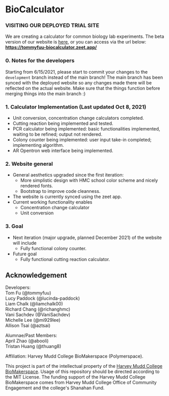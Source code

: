 # BioCalculator

### VISITING OUR DEPLOYED TRIAL SITE

We are creating a calculator for common biology lab experiments. The beta version of our website is [here](https://tommyfuu-biocalculator.zeet.app/), or you can access via the url below:
**https://tommyfuu-biocalculator.zeet.app/**

### 0. Notes for the developers

Starting from 6/15/2021, please start to commit your changes to the `development` branch instead of the main branch! The main branch has been synced with the deployed website so any changes made there will be reflected on the actual website. Make sure that the things function before merging things into the main branch :)

### 1. Calculator Implementation (Last updated Oct 8, 2021)

- Unit conversion, concentration change calculators completed.
- Cutting reaction being implemented and tested.
- PCR calculator being implemented: basic functionalities implemented, waiting to be refined; output not rendered.
- Colony counter being implemented: user input take-in completed; implementing algorithm.
- AR Opentron web interface being implemented.

### 2. Website general

- General aesthetics upgraded since the first iteration:
  - More simplistic design with HMC school color scheme and nicely rendered fonts.
  - Bootstrap to improve code cleanness.
- The website is currently synced using the zeet app.
- Current working functionality enables
  - Concentration change calculator
  - Unit conversion 

### 3. Goal

- Next iteration (major upgrade, planned December 2021) of the website will include
  - Fully functional colony counter.
- Future goal
  - Fully functional cutting reaction calculator.
  
## Acknowledgement

Developers:\
Tom Fu (@tommyfuu)\
Lucy Paddock (@lucinda-paddock)\
Liam Chalk (@liamchalk00)\
Richard Chang (@richanghmc)\
Vani Sachdev (@VaniSachdev)\
Michelle Lee (@mi929lee)\
Allison Tsai (@aztsai)

Alumnae/Past Members:\
April Zhao (@abooli)\
Tristan Huang (@thuang8)

Affiliation: Harvey Mudd College BioMakerspace (Polymerspace).

This project is part of the intellectual property of the [Harvey Mudd College BioMakerspace](https://biomakerspace.com/). Usage of this repository should be directed according to the MIT License. The funding support of the Harvey Mudd College BioMakerspace comes from Harvey Mudd College Office of Community Engagement and the college's Shanahan Fund.
